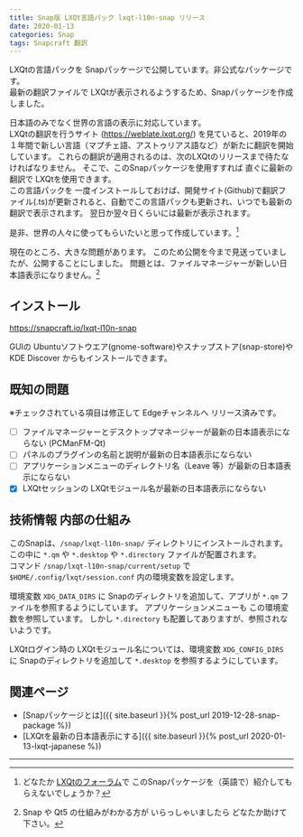 ```yaml
---
title: Snap版 LXQt言語パック lxqt-l10n-snap リリース
date: 2020-01-13
categories: Snap
tags: Snapcraft 翻訳
---
```


LXQtの言語パックを Snapパッケージで公開しています。非公式なパッケージです。  
最新の翻訳ファイルで LXQtが表示されるようするため、Snapパッケージを作成しました。

日本語のみでなく世界の言語の表示に対応しています。  
LXQtの翻訳を行うサイト (<https://weblate.lxqt.org/>) を見ていると、2019年の１年間で新しい言語（マプチェ語、アストゥリアス語など）が新たに翻訳を開始しています。
これらの翻訳が適用されるのは、次のLXQtのリリースまで待たなければなりません。
そこで、このSnapパッケージを使用すすれば 直ぐに最新の翻訳で LXQtを使用できます。  
この言語パックを 一度インストールしておけば、開発サイト(Github)で翻訳ファイル(.ts)が更新されると、自動でこの言語パックも更新され、いつでも最新の翻訳で表示されます。
翌日か翌々日くらいには最新が表示されます。

是非、世界の人々に使ってもらいたいと思って作成しています。[^fo] 

[^fo]: どなたか [LXQtのフォーラム](https://forum.lxqt.org/)で このSnapパッケージを（英語で）紹介してもらえないでしょうか？

現在のところ、大きな問題があります。
このため公開を今まで見送っていましたが、公開することにしました。
問題とは、ファイルマネージャーが新しい日本語表示になりません。[^fm]

[^fm]: Snap や Qt5 の仕組みがわかる方が いらっしゃいましたら どなたか助けて下さい。

## インストール

<https://snapcraft.io/lxqt-l10n-snap>

GUIの Ubuntuソフトウエア(gnome-software)やスナップストア(snap-store)や KDE Discover からもインストールできます。

## 既知の問題

※チェックされている項目は修正して Edgeチャンネルへ リリース済みです。

- [ ] ファイルマネージャーとデスクトップマネージャーが最新の日本語表示にならない (PCManFM-Qt)
- [ ] パネルのプラグインの名前と説明が最新の日本語表示にならない
- [ ] アプリケーションメニューのディレクトリ名（Leave 等）が最新の日本語表示にならない
- [x] LXQtセッションの LXQtモジュール名が最新の日本語表示にならない

## 技術情報 内部の仕組み

このSnapは、`/snap/lxqt-l10n-snap/` ディレクトリにインストールされます。
この中に `*.qm` や `*.desktop` や `*.directory` ファイルが配置されます。  
コマンド `/snap/lxqt-l10n-snap/current/setup` で `$HOME/.config/lxqt/session.conf` 内の環境変数を設定します。

環境変数 `XDG_DATA_DIRS` に Snapのディレクトリを追加して、アプリが `*.qm` ファイルを参照するようにしています。
アプリケーションメニューも この環境変数を参照しています。
しかし `*.directory` も配置してありますが、参照されないようです。

LXQtログイン時の LXQtモジュール名については、環境変数 `XDG_CONFIG_DIRS` に Snapのディレクトリを追加して `*.desktop` を参照するようにしています。

## 関連ページ

- [Snapパッケージとは]({{ site.baseurl }}{% post_url 2019-12-28-snap-package %})
- [LXQtを最新の日本語表示にする]({{ site.baseurl }}{% post_url 2020-01-13-lxqt-japanese %})

***
